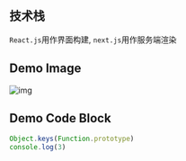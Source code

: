 ## 技术栈
`React.js`用作界面构建, `next.js`用作服务端渲染

## Demo Image
![img](http://www.petwave.com/~/media/Images/Center/Care-and-Nutrition/Cat/Kittensv2/Kitten-3.ashx 'this is a img')

## Demo Code Block
```javascript
Object.keys(Function.prototype)
console.log(3)
```